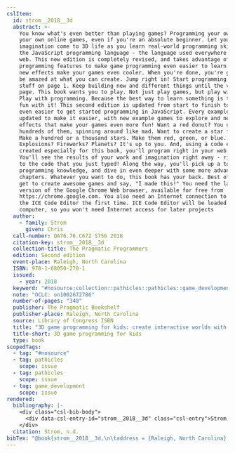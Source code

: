 ```yaml
---
cslItem:
  id: strom__2018__3d
  abstract: >-
    You know what's even better than playing games? Programming your own! Make
    your own online games, even if you're an absolute beginner. Let your
    imagination come to 3D life as you learn real-world programming skills with
    the JavaScript programming language - the language used everywhere on the
    web. This new edition is completely revised, and takes advantage of new
    programming features to make game programming even easier to learn. Plus,
    new effects make your games even cooler. When you're done, you're going to
    be amazed at what you can create. Jump right in! Start programming cool
    stuff on page 1. Keep building new and different things until the very last
    page. This book wants you to play. Not just play games, but play with code.
    Play with programming. Because the best way to learn something is to have
    fun with it! This second edition is updated from start to finish to make it
    even easier to get started programming in JavaScript. Every example has been
    updated to make it easier, with new example games to explore and new 3D
    effects that make your games even more fun! Want a red donut? You can make
    hundreds of them, spinning around like mad. Want to create a star field?
    Make a hundred or a thousand stars. Make them red, green, or blue.
    Explosions? Fireworks? Planets? It's up to you. And, using a code editor
    created especially for this book, you'll program right in your web browser.
    You'll see the results of your work and imagination right away - right next
    to the code that you just typed! Along the way, you'll pick up a ton of
    programming knowledge, and dive in even deeper with some more advanced
    chapters. Whatever you want to do, this book has your back. Best of all, you
    get to create awesome games and say, "I made this!" You need the latest
    version of the Google Chrome Web browser, available for free from
    https://chrome.google.com. You also need an Internet connection to access
    the ICE Code Editor the first time. ICE Code Editor will be loaded onto your
    computer, so you won't need Internet access for later projects
  author:
    - family: Strom
      given: Chris
  call-number: QA76.76.C672 S756 2018
  citation-key: strom__2018__3d
  collection-title: The Pragmatic Programmers
  edition: Second edition
  event-place: Raleigh, North Carolina
  ISBN: 978-1-68050-270-1
  issued:
    - year: 2018
  keyword: "#nosource;collection::pathicles::pathicles::game_development"
  note: "OCLC: on1002672786"
  number-of-pages: "348"
  publisher: The Pragmatic Bookshelf
  publisher-place: Raleigh, North Carolina
  source: Library of Congress ISBN
  title: "3D game programming for kids: create interactive worlds with JavaScript"
  title-short: 3D game programming for kids
  type: book
scopedTags:
  - tag: "#nosource"
  - tag: pathicles
    scope: issue
  - tag: pathicles
    scope: issue
  - tag: game_development
    scope: issue
rendered:
  bibliography: |-
    <div class="csl-bib-body">
      <div data-csl-entry-id="strom__2018__3d" class="csl-entry">Strom, C. n.d.. <i>3D game programming for kids: create interactive worlds with JavaScript</i> (Second edition). The Pragmatic Bookshelf.</div>
    </div>
  citation: Strom, n.d.
bibTex: "@book{strom__2018__3d,\n\taddress = {Raleigh, North Carolina},\n\tauthor = {Strom, Chris},\n\tseries = {The {Pragmatic} {Programmers}},\n\tedition = {Second edition},\n\tnote = {OCLC: on1002672786},\n\tpublisher = {The Pragmatic Bookshelf},\n\ttitle = {3D game programming for kids: create interactive worlds with {JavaScript}},\n}\n\n"
---
```


